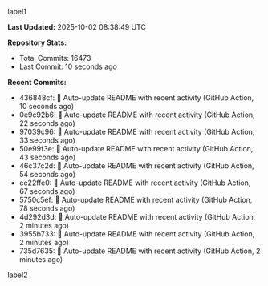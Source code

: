
label1 
<!-- ACTIVITY_START -->
**Last Updated:** 2025-10-02 08:38:49 UTC

**Repository Stats:**
- Total Commits: 16473
- Last Commit: 10 seconds ago

**Recent Commits:**
- 436848cf: 🤖 Auto-update README with recent activity (GitHub Action, 10 seconds ago)
- 0e9c92b6: 🤖 Auto-update README with recent activity (GitHub Action, 22 seconds ago)
- 97039c96: 🤖 Auto-update README with recent activity (GitHub Action, 33 seconds ago)
- 50e99f3e: 🤖 Auto-update README with recent activity (GitHub Action, 43 seconds ago)
- 46c37c2d: 🤖 Auto-update README with recent activity (GitHub Action, 54 seconds ago)
- ee22ffe0: 🤖 Auto-update README with recent activity (GitHub Action, 67 seconds ago)
- 5750c5ef: 🤖 Auto-update README with recent activity (GitHub Action, 78 seconds ago)
- 4d292d3d: 🤖 Auto-update README with recent activity (GitHub Action, 2 minutes ago)
- 3955b733: 🤖 Auto-update README with recent activity (GitHub Action, 2 minutes ago)
- 735d7635: 🤖 Auto-update README with recent activity (GitHub Action, 2 minutes ago)
<!-- ACTIVITY_END -->

label2
